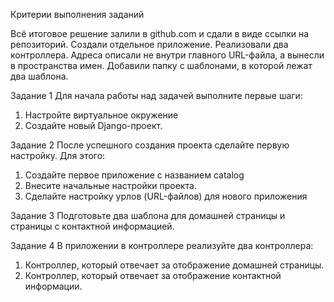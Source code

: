 Критерии выполнения заданий

Всё итоговое решение залили в github.com и сдали в виде ссылки на репозиторий.
Создали отдельное приложение.
Реализовали два контроллера.
Адреса описали не внутри главного URL-файла, а вынесли в пространства имен.
Добавили папку с шаблонами, в которой лежат два шаблона.

Задание 1
Для начала работы над задачей выполните первые шаги:
1) Настройте виртуальное окружение
2)  Создайте новый Django-проект.

Задание 2
После успешного создания проекта сделайте первую настройку. Для этого:
1) Создайте первое приложение с названием catalog
2) Внесите начальные настройки проекта.
3) Сделайте настройку урлов (URL-файлов) для нового приложения

Задание 3
Подготовьте два шаблона для домашней страницы и страницы с контактной информацией.

Задание 4
В приложении в контроллере реализуйте два контроллера:
1) Контроллер, который отвечает за отображение домашней страницы.
2) Контроллер, который отвечает за отображение контактной информации.
